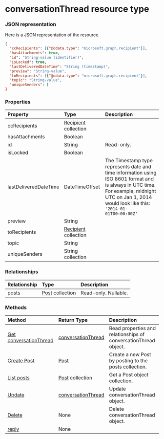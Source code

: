 # conversationThread resource type



### JSON representation

Here is a JSON representation of the resource.

<!-- {
  "blockType": "resource",
  "optionalProperties": [

  ],
  "@odata.type": "microsoft.graph.conversationthread"
}-->

```json
{
  "ccRecipients": [{"@odata.type": "microsoft.graph.recipient"}],
  "hasAttachments": true,
  "id": "String-value (identifier)",
  "isLocked": true,
  "lastDeliveredDateTime": "String (timestamp)",
  "preview": "String-value",
  "toRecipients": [{"@odata.type": "microsoft.graph.recipient"}],
  "topic": "String-value",
  "uniqueSenders": [
}

```
### Properties
| Property	   | Type	|Description|
|:---------------|:--------|:----------|
|ccRecipients|[Recipient](recipient.md) collection||
|hasAttachments|Boolean||
|id|String| Read-only.|
|isLocked|Boolean||
|lastDeliveredDateTime|DateTimeOffset|The Timestamp type represents date and time information using ISO 8601 format and is always in UTC time. For example, midnight UTC on Jan 1, 2014 would look like this: `'2014-01-01T00:00:00Z'`|
|preview|String||
|toRecipients|[Recipient](recipient.md) collection||
|topic|String||
|uniqueSenders|String collection||

### Relationships
| Relationship | Type	|Description|
|:---------------|:--------|:----------|
|posts|[Post](post.md) collection| Read-only. Nullable.|

### Methods

| Method		   | Return Type	|Description|
|:---------------|:--------|:----------|
|[Get conversationThread](../api/conversationthread_get.md) | [conversationThread](conversationthread.md) |Read properties and relationships of conversationThread object.|
|[Create Post](../api/conversationthread_post_posts.md) |[Post](post.md)| Create a new Post by posting to the posts collection.|
|[List posts](../api/conversationthread_list_posts.md) |[Post](post.md) collection| Get a Post object collection.|
|[Update](../api/conversationthread_update.md) | [conversationThread](conversationthread.md)	|Update conversationThread object. |
|[Delete](../api/conversationthread_delete.md) | None |Delete conversationThread object. |
|[reply](../api/conversationthread_reply.md)|None||

<!-- uuid: 8fcb5dbc-d5aa-4681-8e31-b001d5168d79
2015-10-25 14:57:30 UTC -->
<!-- {
  "type": "#page.annotation",
  "description": "conversationThread resource",
  "keywords": "",
  "section": "documentation",
  "tocPath": ""
}-->